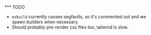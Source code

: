 *** TODO
- `esbuild` currently causes segfaults, so it's commented out and we spawn builders when necessary.
- Should probably pre-render css files too, tailwind is slow.
